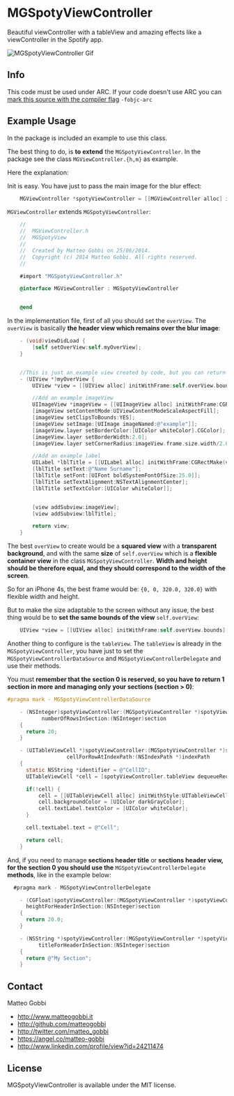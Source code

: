 MGSpotyViewController
=====================

Beautiful viewController with a tableView and amazing effects like a viewController in the Spotify app.

<img src="http://www.matteogobbi.it/files-hosting/MGSpotyViewVideo-smaller.gif" alt="MGSpotyViewController Gif" />

## Info

This code must be used under ARC.
If your code doesn't use ARC you can [mark this source with the compiler flag](http://www.codeography.com/2011/10/10/making-arc-and-non-arc-play-nice.html) `-fobjc-arc`

## Example Usage

In the package is included an example to use this class.

The best thing to do, is <b>to extend</b> the `MGSpotyViewController`.
In the package see the class `MGViewController.{h,m}` as example.

Here the explanation:

Init is easy. You have just to pass the main image for the blur effect:

``` objective-c
    MGViewController *spotyViewController = [[MGViewController alloc] initWithMainImage:[UIImage imageNamed:@"example"]];
```

`MGViewController` extends `MGSpotyViewController`:

``` objective-c
    //
    //  MGViewController.h
    //  MGSpotyView
    //
    //  Created by Matteo Gobbi on 25/06/2014.
    //  Copyright (c) 2014 Matteo Gobbi. All rights reserved.
    //

    #import "MGSpotyViewController.h"

    @interface MGViewController : MGSpotyViewController


    @end
```

In the implementation file, first of all you should set the `overView`. The `overView` is basically <b>the header view which remains over the blur image</b>:

``` objective-c
    - (void)viewDidLoad {
        [self setOverView:self.myOverView];
    }


    //This is just an example view created by code, but you can return any type of view.
    - (UIView *)myOverView {
        UIView *view = [[UIView alloc] initWithFrame:self.overView.bounds];

        //Add an example imageView
        UIImageView *imageView = [[UIImageView alloc] initWithFrame:CGRectMake(view.center.x-50.0, view.center.y-60.0, 100.0, 100.0)];
        [imageView setContentMode:UIViewContentModeScaleAspectFill];
        [imageView setClipsToBounds:YES];
        [imageView setImage:[UIImage imageNamed:@"example"]];
        [imageView.layer setBorderColor:[UIColor whiteColor].CGColor];
        [imageView.layer setBorderWidth:2.0];
        [imageView.layer setCornerRadius:imageView.frame.size.width/2.0];

        //Add an example label
        UILabel *lblTitle = [[UILabel alloc] initWithFrame:CGRectMake(view.center.x-120.0, view.center.y+50.0, 240.0, 50.0)];
        [lblTitle setText:@"Name Surname"];
        [lblTitle setFont:[UIFont boldSystemFontOfSize:25.0]];
        [lblTitle setTextAlignment:NSTextAlignmentCenter];
        [lblTitle setTextColor:[UIColor whiteColor]];


        [view addSubview:imageView];
        [view addSubview:lblTitle];

        return view;
    }
```

The best `overView` to create would be a <b>squared view</b> with a <b>transparent background</b>, and with the same <b>size</b> of `self.overView` which is a <b>flexible container view</b> in the class `MGSpotyViewController`.
<b>Width and height should be therefore equal, and they should correspond to the width of the screen</b>.

So for an iPhone 4s, the best frame would be: `{0, 0, 320.0, 320.0}` with flexible width and height.

But to make the size adaptable to the screen without any issue, the best thing would be to <b>set the same bounds of the view</b> `self.overView`:

``` objective-c
    UIView *view = [[UIView alloc] initWithFrame:self.overView.bounds];
```

Another thing to configure is the `tableView`. The `tableView` is already in the `MGSpotyViewController`, you have just to set the `MGSpotyViewControllerDataSource` and `MGSpotyViewControllerDelegate` and use their methods.

You must <b>remember that the section 0 is reserved, so you have to return 1 section in more and managing only your sections (section > 0)</b>:

``` objective-c
#pragma mark - MGSpotyViewControllerDataSource

    - (NSInteger)spotyViewController:(MGSpotyViewController *)spotyViewController
           numberOfRowsInSection:(NSInteger)section
    {
      return 20;
    }

    - (UITableViewCell *)spotyViewController:(MGSpotyViewController *)spotyViewController
                   cellForRowAtIndexPath:(NSIndexPath *)indexPath
    {
      static NSString *identifier = @"CellID";
      UITableViewCell *cell = [spotyViewController.tableView dequeueReusableCellWithIdentifier:identifier];

      if(!cell) {
          cell = [[UITableViewCell alloc] initWithStyle:UITableViewCellStyleDefault reuseIdentifier:identifier];
          cell.backgroundColor = [UIColor darkGrayColor];
          cell.textLabel.textColor = [UIColor whiteColor];
      }

      cell.textLabel.text = @"Cell";

      return cell;
    }
```

And, if you need to manage <b>sections header title</b> or <b>sections header view, for the section 0 you should use the</b> `MGSpotyViewControllerDelegate` <b>methods</b>, like in the example below:

```objective-c
  #pragma mark - MGSpotyViewControllerDelegate

    - (CGFloat)spotyViewController:(MGSpotyViewController *)spotyViewController
      heightForHeaderInSection:(NSInteger)section
    {
      return 20.0;
    }

    - (NSString *)spotyViewController:(MGSpotyViewController *)spotyViewController
          titleForHeaderInSection:(NSInteger)section
    {
      return @"My Section";
    }
```

## Contact

Matteo Gobbi

- http://www.matteogobbi.it
- http://github.com/matteogobbi
- http://twitter.com/matteo_gobbi
- https://angel.co/matteo-gobbi
- http://www.linkedin.com/profile/view?id=24211474

## License

MGSpotyViewController is available under the MIT license.
